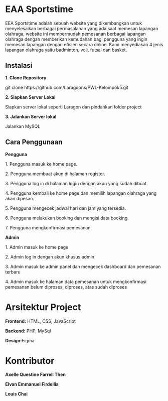 <h1>EAA Sportstime</h1>
<p> EEA Sportstime adalah sebuah website yang dikembangkan untuk menyelesaikan berbagai permasalahan yang ada saat memesan lapangan olahraga, website ini mempermudah pemesanan berbagai lapangan olahraga dengan memberikan kemudahan bagi pengguna yang ingin memesan lapangan dengan efisien secara online. Kami menyediakan 4 jenis lapangan olahraga yaitu badminton, voli, futsal dan basket. </p>

<h2>Instalasi</h2>
<p><b>1. Clone Repository</b><p>
<p>git clone https://github.com/Laragoons/PWL-Kelompok5.git</p>
<p><b>2. Siapkan Server Lokal</b></p>
<p>Siapkan server lokal seperti Laragon dan pindahkan folder project</p>
<p><b>3. Jalankan Server lokal</b></p>
<p>Jalankan MySQL</p>

<h2>Cara Penggunaan</h2>
<p><b>Pengguna</b><p>
<p>1. Pengguna masuk ke home page.</p>
<p>2. Pengguna membuat akun di halaman register.</p>
<p>3. Pengguna log in di halaman login dengan akun yang sudah dibuat.</p>
<p>4. Pengguna kembali ke home page dan memilih lapangan olahraga yang akan dipesan.</p>
<p>5. Pengguna mengecek jadwal hari dan jam yang tersedia.</p>
<p>6. Pengguna melakukan booking dan mengisi data booking.</p>
<p>7. Pengguna mengkonfirmasi pemesanan.</p>

<p><b>Admin</b></p>
<p>1. Admin masuk ke home page</p>
<p>2. Admin log in dengan akun khusus admin</p>
<p>3. Admin masuk ke admin panel dan mengecek dashboard dan pemesanan terbaru</p>
<p>4. Admin masuk ke halaman data pemesanan untuk mengkonfirmasi pemesanan belum diproses, diproses, atas sudah diproses</p>

<h1>Arsitektur Project</h1>
<p><b>Frontend:</b> HTML, CSS, JavaScript</p>
<p><b>Backend:</b> PHP, MySql</p>
<p><b>Design:</b>Figma</p>

<h1>Kontributor</h1>
<p><b>Axelle Questine Farrell Then</b></p>
<p><b>Elvan Emmanuel Firdellia</b></p>
<p><b>Louis Chai</b></p>
